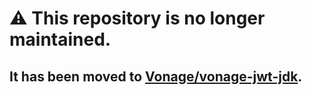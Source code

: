 # ⚠️ This repository is no longer maintained.
## It has been moved to [Vonage/vonage-jwt-jdk](https://github.com/Vonage/vonage-jwt-jdk).
